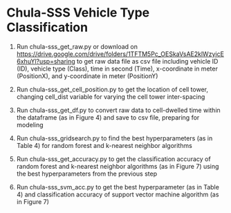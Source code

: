 # Chula-SSS Vehicle Type Classification

1. Run chula-sss_get_raw.py or download on https://drive.google.com/drive/folders/1TFTM5Pc_OESkaVsAE2klWzyicE6xhuYl?usp=sharing to get raw data file as csv file including vehicle ID (ID), vehicle type (Class), time in second (Time), x-coordinate in meter (PositionX), and y-coordinate in meter (PositionY)

2. Run chula-sss_get_cell_position.py to get the location of cell tower, changing cell_dist variable for varying the cell tower inter-spacing

3. Run chula-sss_get_df.py to convert raw data to cell-dwelled time within the dataframe (as in Figure 4) and save to csv file, preparing for modeling

4. Run chula-sss_gridsearch.py to find the best hyperparameters (as in Table 4) for random forest and k-nearest neighbor algorithms

5. Run chula-sss_get_accuracy.py to get the classification accuracy of random forest and k-nearest neighbor algorithms (as in Figure 7) using the best hyperparameters from the previous step

6. Run chula-sss_svm_acc.py to get the best hyperparameter (as in Table 4) and classification accuracy of support vector machine algorithm (as in Figure 7)
